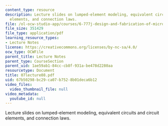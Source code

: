 ```yaml
---
content_type: resource
description: Lecture slides on lumped-element modeling, equivalent circuits and circuit
  elements, and connection laws.
file: /ol-ocw-studio-app/courses/6-777j-design-and-fabrication-of-microelectromechanical-devices-spring-2007/67b50298bc29ca07b7528b01deca6b12_07lecture08.pdf
file_size: 351429
file_type: application/pdf
learning_resource_types:
- Lecture Notes
license: https://creativecommons.org/licenses/by-nc-sa/4.0/
ocw_type: OCWFile
parent_title: Lecture Notes
parent_type: CourseSection
parent_uid: 1ae59ab1-84cc-cb8f-931a-be478d2280aa
resourcetype: Document
title: 07lecture08.pdf
uid: 67b50298-bc29-ca07-b752-8b01deca6b12
video_files:
  video_thumbnail_file: null
video_metadata:
  youtube_id: null
---
```

Lecture slides on lumped-element modeling, equivalent circuits and circuit elements, and connection laws.